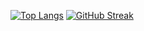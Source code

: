 [![Top Langs](https://github-readme-stats.vercel.app/api/top-langs/?username=PopovDS617&layout=compact&theme=highcontrast)](https://github.com/anuraghazra/github-readme-stats)
[![GitHub Streak](https://streak-stats.demolab.com/?user=PopovDS617&theme=highcontrast)](https://git.io/streak-stats)
 
